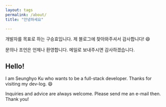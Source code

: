 ```yaml
---
layout: tags
permalink: /about/
title: "안녕하세요"

---
```


개발자를 목표로 하는 구승효입니다.
제 블로그에 찾아와주셔서 감사합니다! :smile:

문의나 조언은 언제나 환영합니다.
메일로 보내주시면 감사하겠습니다.


## Hello!

I am Seunghyo Ku who wants to be a full-stack developer.
Thanks for visiting my dev-log. :smile:

Inquiries and advice are always welcome.
Please send me an e-mail then.
Thank you!
